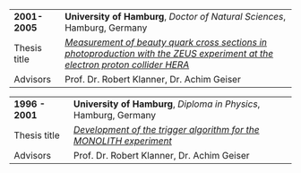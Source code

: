 | | |
|:-|:---------|
| **2001-2005**    | **University of Hamburg**, _Doctor of Natural Sciences_, Hamburg, Germany |
| Thesis title | [_Measurement of beauty quark cross sections in photoproduction with the ZEUS experiment at the electron proton collider HERA_](http://inspirehep.net/record/680951/files/desy-thesis-05-010.ps.gz) |
| Advisors     | Prof. Dr. Robert Klanner, Dr. Achim Geiser |

| | |
|:-|:---------|
| **1996 - 2001** | **University of Hamburg**, _Diploma in Physics_, Hamburg, Germany |
| Thesis title | [_Development of the trigger algorithm for the MONOLITH experiment_](http://www-library.desy.de/cgi-bin/showprep.pl?desy-thesis-01-020) |
| Advisors     | Prof. Dr. Robert Klanner, Dr. Achim Geiser |
